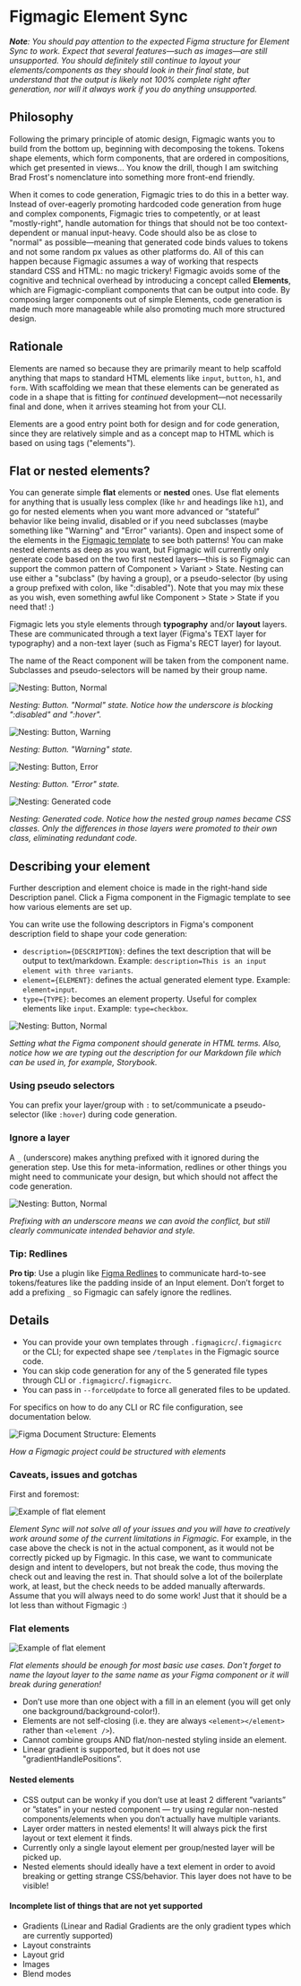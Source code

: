 # Figmagic Element Sync

_**Note**: You should pay attention to the expected Figma structure for Element Sync to work. Expect that several features—such as images—are still unsupported. You should definitely still continue to layout your elements/components as they should look in their final state, but understand that the output is likely not 100% complete right after generation, nor will it always work if you do anything unsupported._

## Philosophy

Following the primary principle of atomic design, Figmagic wants you to build from the bottom up, beginning with decomposing the tokens. Tokens shape elements, which form components, that are ordered in compositions, which get presented in views... You know the drill, though I am switching Brad Frost's nomenclature into something more front-end friendly.

When it comes to code generation, Figmagic tries to do this in a better way. Instead of over-eagerly promoting hardcoded code generation from huge and complex components, Figmagic tries to competently, or at least "mostly-right", handle automation for things that should not be too context-dependent or manual input-heavy. Code should also be as close to "normal" as possible—meaning that generated code binds values to tokens and not some random px values as other platforms do. All of this can happen because Figmagic assumes a way of working that respects standard CSS and HTML: no magic trickery! Figmagic avoids some of the cognitive and technical overhead by introducing a concept called **Elements**, which are Figmagic-compliant components that can be output into code. By composing larger components out of simple Elements, code generation is made much more manageable while also promoting much more structured design.

## Rationale

Elements are named so because they are primarily meant to help scaffold anything that maps to standard HTML elements like `input`, `button`, `h1`, and `form`. With scaffolding we mean that these elements can be generated as code in a shape that is fitting for _continued_ development—not necessarily final and done, when it arrives steaming hot from your CLI.

Elements are a good entry point both for design and for code generation, since they are relatively simple and as a concept map to HTML which is based on using tags ("elements").

## Flat or nested elements?

You can generate simple **flat** elements or **nested** ones. Use flat elements for anything that is usually less complex (like `hr` and headings like `h1`), and go for nested elements when you want more advanced or “stateful” behavior like being invalid, disabled or if you need subclasses (maybe something like "Warning" and "Error" variants). Open and inspect some of the elements in the [Figmagic template]() to see both patterns! You can make nested elements as deep as you want, but Figmagic will currently only generate code based on the two first nested layers—this is so Figmagic can support the common pattern of Component > Variant > State. Nesting can use either a "subclass" (by having a group), or a pseudo-selector (by using a group prefixed with colon, like ":disabled"). Note that you may mix these as you wish, even something awful like Component > State > State if you need that! :)

Figmagic lets you style elements through **typography** and/or **layout** layers. These are communicated through a text layer (Figma's TEXT layer for typography) and a non-text layer (such as Figma's RECT layer) for layout.

The name of the React component will be taken from the component name. Subclasses and pseudo-selectors will be named by their group name.

![Nesting: Button, Normal](../images/nesting-normal.png)

_Nesting: Button. "Normal" state. Notice how the underscore is blocking ":disabled" and ":hover"._

![Nesting: Button, Warning](../images/nesting-warning.png)

_Nesting: Button. "Warning" state._

![Nesting: Button, Error](../images/nesting-error.png)

_Nesting: Button. "Error" state._

![Nesting: Generated code](../images/nesting-code.png)

_Nesting: Generated code. Notice how the nested group names became CSS classes. Only the differences in those layers were promoted to their own class, eliminating redundant code._

## Describing your element

Further description and element choice is made in the right-hand side Description panel. Click a Figma component in the Figmagic template to see how various elements are set up.

You can write use the following descriptors in Figma's component description field to shape your code generation:

- `description={DESCRIPTION}`: defines the text description that will be output to text/markdown. Example: `description=This is an input element with three variants`.
- `element={ELEMENT}`: defines the actual generated element type. Example: `element=input`.
- `type={TYPE}`: becomes an element property. Useful for complex elements like `input`. Example: `type=checkbox`.

![Nesting: Button, Normal](../images/component-desc-field.png)

_Setting what the Figma component should generate in HTML terms. Also, notice how we are typing out the description for our Markdown file which can be used in, for example, Storybook._

### Using pseudo selectors

You can prefix your layer/group with `:` to set/communicate a pseudo-selector (like `:hover`) during code generation.

### Ignore a layer

A `_` (underscore) makes anything prefixed with it ignored during the generation step. Use this for meta-information, redlines or other things you might need to communicate your design, but which should not affect the code generation.

![Nesting: Button, Normal](../images/add-underscore-to-block.png)

_Prefixing with an underscore means we can avoid the conflict, but still clearly communicate intended behavior and style._

### Tip: Redlines

**Pro tip**: Use a plugin like [Figma Redlines](https://www.figma.com/resources/assets/figma-redlines/) to communicate hard-to-see tokens/features like the padding inside of an Input element. Don’t forget to add a prefixing `_` so Figmagic can safely ignore the redlines.

## Details

- You can provide your own templates through `.figmagicrc`/`.figmagicrc` or the CLI; for expected shape see `/templates` in the Figmagic source code.
- You can skip code generation for any of the 5 generated file types through CLI or `.figmagicrc`/`.figmagicrc`.
- You can pass in `--forceUpdate` to force all generated files to be updated.

For specifics on how to do any CLI or RC file configuration, see documentation below.

![Figma Document Structure: Elements](../images/project-structure-elements.png)

_How a Figmagic project could be structured with elements_

### Caveats, issues and gotchas

First and foremost:

![Example of flat element](../images/sometimes-you-have-to-fake.png)

_Element Sync will not solve all of your issues and you will have to creatively work around some of the current limitations in Figmagic._
For example, in the case above the check is not in the actual component, as it would not be correctly picked up by Figmagic. In this case, we want to communicate design and intent to developers, but not break the code, thus moving the check out and leaving the rest in. That should solve a lot of the boilerplate work, at least, but the check needs to be added manually afterwards. Assume that you will always need to do some work! Just that it should be a lot less than without Figmagic :)

### Flat elements

![Example of flat element](../images/flat-element.png)

_Flat elements should be enough for most basic use cases. Don't forget to name the layout layer to the same name as your Figma component or it will break during generation!_

- Don’t use more than one object with a fill in an element (you will get only one background/background-color!).
- Elements are not self-closing (i.e. they are always `<element></element>` rather than `<element />`).
- Cannot combine groups AND flat/non-nested styling inside an element.
- Linear gradient is supported, but it does not use "gradientHandlePositions”.

#### Nested elements

- CSS output can be wonky if you don’t use at least 2 different ”variants” or ”states” in your nested component — try using regular non-nested components/elements when you don’t actually have multiple variants.
- Layer order matters in nested elements! It will always pick the first layout or text element it finds.
- Currently only a single layout element per group/nested layer will be picked up.
- Nested elements should ideally have a text element in order to avoid breaking or getting strange CSS/behavior. This layer does not have to be visible!

#### Incomplete list of things that are not yet supported

- Gradients (Linear and Radial Gradients are the only gradient types which are currently supported)
- Layout constraints
- Layout grid
- Images
- Blend modes
